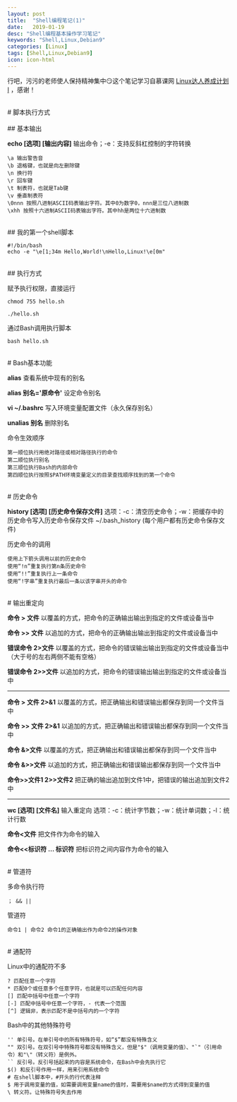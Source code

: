 ```yaml
---
layout: post
title:  "Shell编程笔记(1)"
date:   2019-01-19
desc: "Shell编程基本操作学习笔记"
keywords: "Shell,Linux,Debian9"
categories: [Linux]
tags: [Shell,Linux,Debian9]
icon: icon-html
---
```


行吧，污污的老师使人保持精神集中😏这个笔记学习自慕课网 [Linux达人养成计划Ⅰ](https://www.imooc.com/learn/175) ，感谢！

<br />
# 脚本执行方式
<br />

<br />
## 基本输出
<br />

**echo [选项] [输出内容]** 输出命令；-e：支持反斜杠控制的字符转换

	\a 输出警告音
	\b 退格键，也就是向左删除键
	\n 换行符
	\r 回车键
	\t 制表符，也就是Tab键
	\v 垂直制表符
	\0nnn 按照八进制ASCII码表输出字符。其中0为数字0，nnn是三位八进制数
	\xhh 按照十六进制ASCII码表输出字符。其中hh是两位十六进制数

<br />
## 我的第一个shell脚本
<br />

	#!/bin/bash
	echo -e "\e[1;34m Hello,World!\nHello,Linux!\e[0m"

<br />
## 执行方式
<br />

赋予执行权限，直接运行

	chmod 755 hello.sh

	./hello.sh
	
通过Bash调用执行脚本

	bash hello.sh
	
<br />
# Bash基本功能
<br />

**alias** 查看系统中现有的别名

**alias 别名='原命令'** 设定命令别名

**vi ~/.bashrc** 写入环境变量配置文件（永久保存别名）

**unalias 别名** 删除别名

命令生效顺序

	第一顺位执行用绝对路径或相对路径执行的命令
	第二顺位执行别名
	第三顺位执行Bash的内部命令
	第四顺位执行按照$PATH环境变量定义的目录查找顺序找到的第一个命令

<br />
# 历史命令
<br />

**history [选项] [历史命令保存文件]** 选项：-c：清空历史命令；-w：把缓存中的历史命令写入历史命令保存文件 ~/.bash_history (每个用户都有历史命令保存文件)

历史命令的调用

	使用上下箭头调用以前的历史命令
	使用“!n”重复执行第n条历史命令
	使用“!!”重复执行上一条命令
	使用“!字串”重复执行最后一条以该字串开头的命令
	
<br />
# 输出重定向
<br />

**命令 > 文件** 以覆盖的方式，把命令的正确输出输出到指定的文件或设备当中

**命令 >> 文件** 以追加的方式，把命令的正确输出输出到指定的文件或设备当中

**错误命令 2>文件** 以覆盖的方式，把命令的错误输出输出到指定的文件或设备当中（大于号的左右两侧不能有空格）

**错误命令 2>>文件** 以追加的方式，把命令的错误输出输出到指定的文件或设备当中

---
**命令 > 文件 2>&1** 以覆盖的方式，把正确输出和错误输出都保存到同一个文件当中

**命令 >> 文件 2>&1** 以追加的方式，把正确输出和错误输出都保存到同一个文件当中

**命令 &>文件** 以覆盖的方式，把正确输出和错误输出都保存到同一个文件当中

**命令 &>>文件** 以追加的方式，把正确输出和错误输出都保存到同一个文件当中

**命令>>文件1 2>>文件2** 把正确的输出追加到文件1中，把错误的输出追加到文件2中

---
**wc [选项] [文件名]** 输入重定向 选项：-c：统计字节数；-w：统计单词数；-l：统计行数

**命令<文件** 把文件作为命令的输入

**命令<<标识符 ... 标识符** 把标识符之间内容作为命令的输入

<br />
# 管道符
<br />

多命令执行符 

	； && ||
	
管道符

	命令1 | 命令2 命令1的正确输出作为命令2的操作对象
	
<br />
# 通配符
<br />

Linux中的通配符不多

	? 匹配任意一个字符
	* 匹配0个或任意多个任意字符，也就是可以匹配任何内容
	[] 匹配中括号中任意一个字符
	[-] 匹配中括号中任意一个字符，- 代表一个范围
	[^] 逻辑非，表示匹配不是中括号内的一个字符
	
Bash中的其他特殊符号

	'' 单引号。在单引号中的所有特殊符号，如“$”都没有特殊含义
	"" 双引号。在双引号中特殊符号都没有特殊含义，但是"$"（调用变量的值）、"`"（引用命令）和"\"（转义符）是例外。
	`` 反引号。反引号括起来的内容是系统命令，在Bash中会先执行它
	$() 和反引号作用一样，用来引用系统命令
	# 在shell脚本中，#开头的行代表注释
	$ 用于调用变量的值，如需要调用变量name的值时，需要用$name的方式得到变量的值
	\ 转义符。让特殊符号失去作用